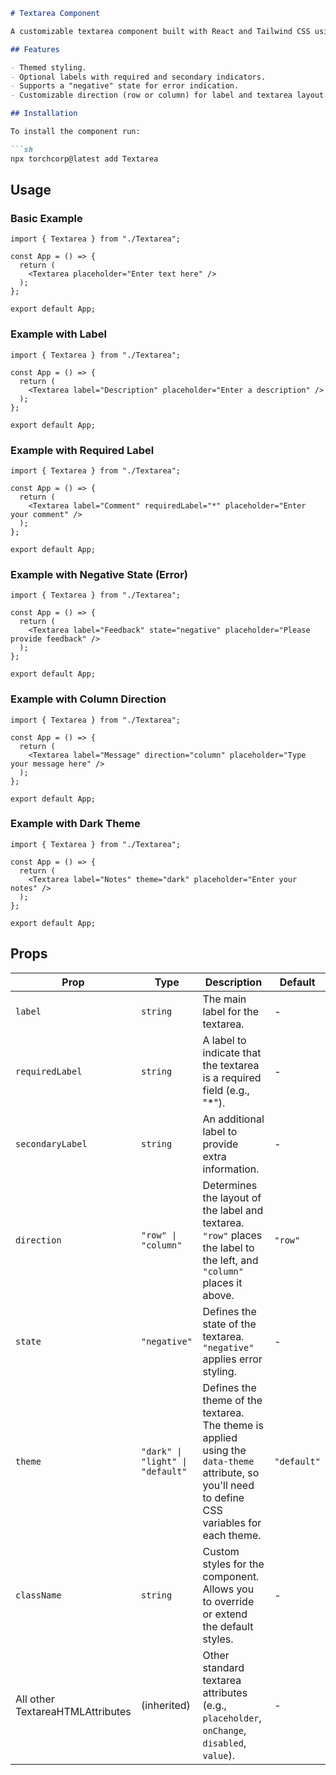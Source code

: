 ```markdown
# Textarea Component

A customizable textarea component built with React and Tailwind CSS using `class-variance-authority`.  Supports optional labels, different states (e.g., negative for errors), and theming.

## Features

- Themed styling.
- Optional labels with required and secondary indicators.
- Supports a "negative" state for error indication.
- Customizable direction (row or column) for label and textarea layout.

## Installation

To install the component run:

```sh
npx torchcorp@latest add Textarea
```

## Usage

### Basic Example

```tsx
import { Textarea } from "./Textarea";

const App = () => {
  return (
    <Textarea placeholder="Enter text here" />
  );
};

export default App;
```

### Example with Label

```tsx
import { Textarea } from "./Textarea";

const App = () => {
  return (
    <Textarea label="Description" placeholder="Enter a description" />
  );
};

export default App;
```

### Example with Required Label

```tsx
import { Textarea } from "./Textarea";

const App = () => {
  return (
    <Textarea label="Comment" requiredLabel="*" placeholder="Enter your comment" />
  );
};

export default App;
```

### Example with Negative State (Error)

```tsx
import { Textarea } from "./Textarea";

const App = () => {
  return (
    <Textarea label="Feedback" state="negative" placeholder="Please provide feedback" />
  );
};

export default App;
```

### Example with Column Direction

```tsx
import { Textarea } from "./Textarea";

const App = () => {
  return (
    <Textarea label="Message" direction="column" placeholder="Type your message here" />
  );
};

export default App;
```

### Example with Dark Theme

```tsx
import { Textarea } from "./Textarea";

const App = () => {
  return (
    <Textarea label="Notes" theme="dark" placeholder="Enter your notes" />
  );
};

export default App;
```

## Props

| Prop            | Type                        | Description                                                                                                                                                                                                 | Default   |
|-----------------|-----------------------------|-------------------------------------------------------------------------------------------------------------------------------------------------------------------------------------------------------------|-----------|
| `label`         | `string`                    | The main label for the textarea.                                                                                                                                                                      | -         |
| `requiredLabel` | `string`                    | A label to indicate that the textarea is a required field (e.g., "*").                                                                                                                                     | -         |
| `secondaryLabel`| `string`                    | An additional label to provide extra information.                                                                                                                                                           | -         |
| `direction`     | `"row" \| "column"`           | Determines the layout of the label and textarea. `"row"` places the label to the left, and `"column"` places it above.                                                                                     | `"row"`   |
| `state`         | `"negative"`                | Defines the state of the textarea. `"negative"` applies error styling.                                                                                                                                | -         |
| `theme`         | `"dark" \| "light" \| "default"` | Defines the theme of the textarea.  The theme is applied using the `data-theme` attribute, so you'll need to define CSS variables for each theme.                                                         | `"default"`|
| `className`     | `string`                    | Custom styles for the component. Allows you to override or extend the default styles.                                                                                                                      | -         |
| All other TextareaHTMLAttributes<HTMLTextAreaElement> | (inherited) | Other standard textarea attributes (e.g., `placeholder`, `onChange`, `disabled`, `value`).                                                                                                         | -        |

